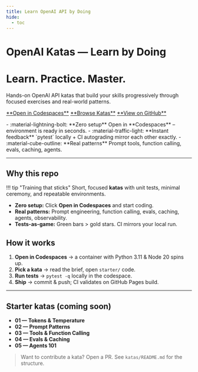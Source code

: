 ```yaml
---
title: Learn OpenAI API by Doing
hide:
  - toc
---
```


# OpenAI Katas — Learn by Doing

<div class="hero">
  <h1>Learn. Practice. Master.</h1>
  <p>Hands-on OpenAI API katas that build your skills progressively through focused exercises and real-world patterns.</p>
  <p class="cta">
    <a class="md-button md-button--primary" href="https://github.com/codespaces/new/ozgurgulerx/openai-katas?quickstart=1">**Open in Codespaces**</a>
    <a class="md-button md-button--secondary" href="katas">**Browse Katas**</a>
    <a class="md-button" href="https://github.com/ozgurgulerx/openai-katas">**View on GitHub**</a>
  </p>
</div>

<div class="grid cards" markdown>
- :material-lightning-bolt: **Zero setup**  
  Open in **Codespaces** – environment is ready in seconds.
- :material-traffic-light: **Instant feedback**  
  `pytest` locally + CI autograding mirror each other exactly.
- :material-cube-outline: **Real patterns**  
  Prompt tools, function calling, evals, caching, agents.
</div>

---

## Why this repo

!!! tip "Training that sticks"
    Short, focused **katas** with unit tests, minimal ceremony, and repeatable environments.

- **Zero setup:** Click **Open in Codespaces** and start coding.
- **Real patterns:** Prompt engineering, function calling, evals, caching, agents, observability.
- **Tests-as-game:** Green bars > gold stars. CI mirrors your local run.

## How it works

1. **Open in Codespaces** → a container with Python 3.11 & Node 20 spins up.
2. **Pick a kata** → read the brief, open `starter/` code.
3. **Run tests** → `pytest -q` locally in the codespace.
4. **Ship** → commit & push; CI validates on GitHub Pages build.

---

## Starter katas (coming soon)

- **01 — Tokens & Temperature**
- **02 — Prompt Patterns**
- **03 — Tools & Function Calling**
- **04 — Evals & Caching**
- **05 — Agents 101**

> Want to contribute a kata? Open a PR. See `katas/README.md` for the structure.